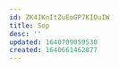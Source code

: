```yaml
---
id: ZK4IKnItZuEoGP7KIOuIW
title: Sop
desc: ''
updated: 1640709059530
created: 1640661462877
---
```


